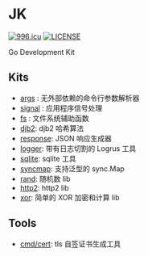 JK
=======

[![996.icu](https://img.shields.io/badge/link-996.icu-red.svg)](https://996.icu)
[![LICENSE](https://img.shields.io/badge/license-Anti%20996-blue.svg)](https://github.com/996icu/996.ICU/blob/master/LICENSE)

Go Development Kit

## Kits

* [args](./args) : 无外部依赖的命令行参数解析器
* [signal](signal) : 应用程序信号处理
* [fs](fs) : 文件系统辅助函数
* [djb2](djb2): djb2 哈希算法
* [response](response): JSON 响应生成器
* [logger](logger): 带有日志切割的 Logrus 工具
* [sqlite](sqlite): sqlite 工具
* [syncmap](syncmap): 支持泛型的 sync.Map
* [rand](rand): 随机数 lib
* [http2](http2): http2 lib
* [xor](xor): 简单的 XOR 加密和计算 lib


## Tools 

* [cmd/cert](cmd/cert): tls 自签证书生成工具
